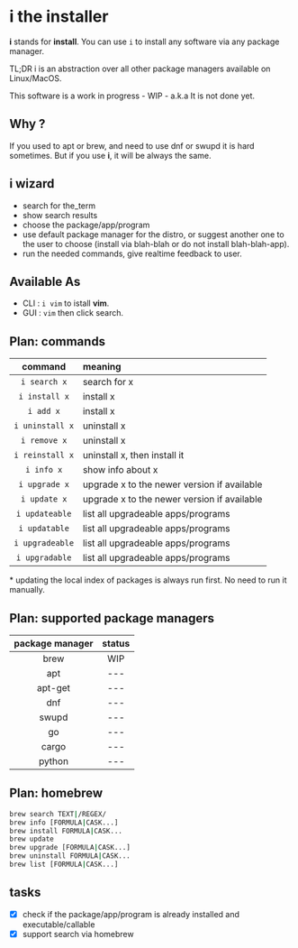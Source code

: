 # i the installer

__i__ stands for __install__. You can use `i` to install any software via any package manager.

TL;DR i is an abstraction over all other package managers available on Linux/MacOS.

This software is a work in progress - WIP - a.k.a It is not done yet.

## Why ?

If you used to apt or brew, and need to use dnf or swupd it is hard sometimes. But if you use __i__, it will be always the same.

## i wizard

- search for the_term
- show search results
- choose the package/app/program
- use default package manager for the distro, or suggest another one to the user to choose (install via blah-blah or do not install blah-blah-app).
- run the needed commands, give realtime feedback to user.

## Available As

- CLI : `i vim` to istall __vim__.
- GUI : `vim` then click search.

## Plan: commands

| command  | meaning |
|:--------:|:--------|
| `i search x` | search for x |
| `i install x` | install x |
| `i add x` | install x |
| `i uninstall x` | uninstall x |
| `i remove x` | uninstall x |
| `i reinstall x` | uninstall x, then install it |
| `i info x` | show info about x |
| `i upgrade x` | upgrade x to the newer version if available |
| `i update x` | upgrade x to the newer version if available |
| `i updateable` | list all upgradeable apps/programs |
| `i updatable` | list all upgradeable apps/programs |
| `i upgradeable` | list all upgradeable apps/programs |
| `i upgradable` | list all upgradeable apps/programs |

\* updating the local index of packages is always run first. No need to run it manually.

## Plan: supported package managers

| package manager | status |
|:---------------:|:------:|
| brew            |  WIP   |
| apt             |  ---   |
| apt-get         |  ---   |
| dnf             |  ---   |
| swupd           |  ---   |
| go              |  ---   |
| cargo           |  ---   |
| python          |  ---   |

## Plan: homebrew

```sh
brew search TEXT|/REGEX/
brew info [FORMULA|CASK...]
brew install FORMULA|CASK...
brew update
brew upgrade [FORMULA|CASK...]
brew uninstall FORMULA|CASK...
brew list [FORMULA|CASK...]
```

## tasks

- [x] check if the package/app/program is already installed and executable/callable
- [x] support search via homebrew
